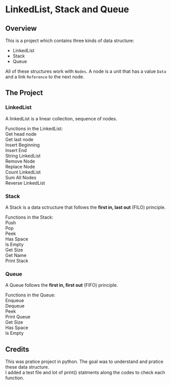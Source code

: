 # LinkedList, Stack and Queue

## Overview
This is a project which contains three kinds of data structure:<br>

- LinkedList<br>
- Stack<br>
- Queue

All of these structures work with `Nodes`. A node is a unit that has a value `Data` and a link `Reference` to the next node. 

## The Project
### LinkedList
A linkedList is a linear collection, sequence of nodes. 

Functions in the LinkedList:<br>
Get head node<br>
Get last node<br>
Insert Beginning<br>
Insert End<br>
String LinkedList<br>
Remove Node<br>
Replace Node<br>
Count LinkedList<br>
Sum All Nodes<br>
Reverse LinkedList

### Stack
A Stack is a data sctructure that follows the <strong>first in, last out</strong> (FILO) principle.

Functions in the Stack:<br>
Push<br>
Pop<br>
Peek<br>
Has Space<br>
Is Empty<br>
Get Size<br>
Get Name<br>
Print Stack

### Queue
A Queue follows the <strong>first in, first out</strong> (FIFO) principle.

Functions in the Queue:<br>
Enqueue<br>
Dequeue<br>
Peek<br>
Print Queue<br>
Get Size<br>
Has Space<br>
Is Empty

## Credits
This was pratice project in python. The goal was to understand and pratice these data structure. <br>
I added a test file and lot of print() statments along the codes to check each function.

